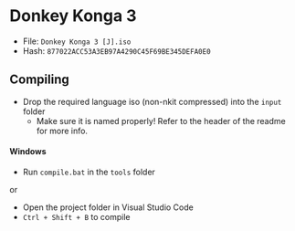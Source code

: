 # Donkey Konga 3
- File: `Donkey Konga 3 [J].iso`
- Hash: `877022ACC53A3EB97A4290C45F69BE345DEFA0E0`


## Compiling
- Drop the required language iso (non-nkit compressed) into the `input` folder
    - Make sure it is named properly! Refer to the header of the readme for more info.
#### Windows
- Run `compile.bat` in the `tools` folder

or  

- Open the project folder in Visual Studio Code
- `Ctrl + Shift + B` to compile